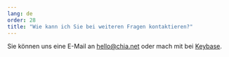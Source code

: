 ```yaml
---
lang: de
order: 28
title: "Wie kann ich Sie bei weiteren Fragen kontaktieren?"
---
```


Sie können uns eine E-Mail an [hello@chia.net](mailto:hello@chia.net) oder mach mit bei [Keybase](https://keybase.io/team/chia_network.public).
